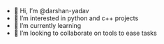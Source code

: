 - 👋 Hi, I’m @darshan-yadav
- 👀 I’m interested in python and c++ projects
- 🌱 I’m currently learning
- 💞️ I’m looking to collaborate on tools to ease tasks

<!---
darshan-yadav/darshan-yadav is a ✨ special ✨ repository because its `README.md` (this file) appears on your GitHub profile.
You can click the Preview link to take a look at your changes.
--->
